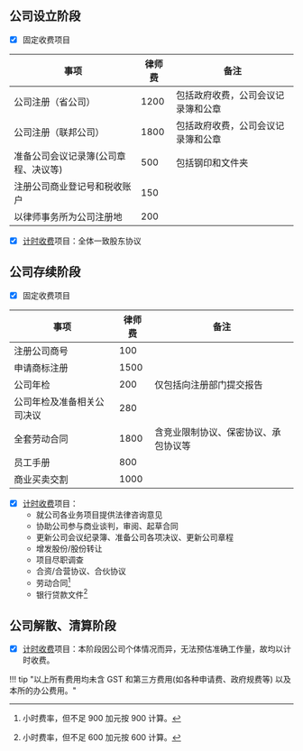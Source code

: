 <!-- Add customized css -->
<link rel="stylesheet" href="/assets/css/styled-table.css" />

## 公司设立阶段

- [x] 固定收费项目 

<table class="styled-table">
    <thead>
    <tr>
        <th>事项</th>
        <th>律师费</th>
        <th>备注</th>
    </tr>
    </thead>
    <tbody>
    <tr>
        <td>公司注册（省公司）</td>
        <td>1200</td>
        <td>包括政府收费，公司会议记录簿和公章</td>
    </tr>
    <tr>
        <td>公司注册（联邦公司）</td>
        <td>1800</td>
        <td>包括政府收费，公司会议记录簿和公章</td>
    </tr>
    <tr>
        <td>准备公司会议记录簿(公司章程、决议等)</td>
        <td>500</td>
        <td>包括钢印和文件夹</td>
    </tr>
    <tr>
        <td>注册公司商业登记号和税收账户</td>
        <td>150</td>
        <td></td>
    </tr>
    <tr>
        <td>以律师事务所为公司注册地</td>
        <td>200</td>
        <td></td>
    </tr>
    </tbody>
</table>

- [x] [计时收费](hourlyRate.md)项目：全体一致股东协议


## 公司存续阶段

- [x] 固定收费项目 

<table class="styled-table">
    <thead>
    <tr>
        <th>事项</th>
        <th>律师费</th>
        <th>备注</th>
    </tr>
    </thead>
    <tbody>
    <tr>
        <td>注册公司商号</td>
        <td>100</td>
        <td></td>
    </tr>
    <tr>
        <td>申请商标注册</td>
        <td>1500</td>
        <td></td>
    </tr>
    <tr>
        <td>公司年检</td>
        <td>200</td>
        <td>仅包括向注册部门提交报告</td>
    </tr>
    <tr>
        <td>公司年检及准备相关公司决议</td>
        <td>280</td>
        <td></td>
    </tr>
    <tr>
        <td>全套劳动合同</td>
        <td>1800</td>
        <td>含竞业限制协议、保密协议、承包协议等</td>
    </tr>
    <tr>
        <td>员工手册</td>
        <td>800</td>
        <td></td>
    </tr>
    <tr>
        <td>商业买卖交割</td>
        <td>1000</td>
        <td></td>
    </tr>
    </tbody>
</table>

- [x] [计时收费](hourlyRate.md)项目：
  - 就公司各业务项目提供法律咨询意见
  - 协助公司参与商业谈判，审阅、起草合同
  - 更新公司会议纪录簿、准备公司各项决议、更新公司章程
  - 增发股份/股份转让
  - 项目尽职调查
  - 合资/合营协议、合伙协议
  - 劳动合同[^1]
  - 银行贷款文件[^2]


[^1]: 小时费率，但不足 900 加元按 900 计算。
[^2]: 小时费率，但不足 600 加元按 600 计算。

## 公司解散、清算阶段

- [x] [计时收费](hourlyRate.md)项目：本阶段因公司个体情况而异，无法预估准确工作量，故均以计时收费。

!!! tip "以上所有费用均未含 GST 和第三方费用(如各种申请费、政府规费等) 以及本所的办公费用。"

